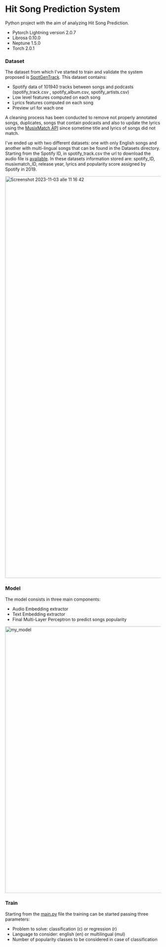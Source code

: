 # Hit Song Prediction System

Python project with the aim of analyzing Hit Song Prediction. 
* Pytorch Lightning version 2.0.7
* Librosa 0.10.0
* Neptune 1.5.0
* Torch 2.0.1

### Dataset
The dataset from which I've started to train and validate the system proposed is [SpotGenTrack](https://data.mendeley.com/datasets/4m2x4zngny).
This dataset contains: 
* Spotify data of 101940 tracks between songs and podcasts (spotify_track.csv , spotify_album.csv, spotify_artists.csv)
* Low level features computed on each song
* Lyrics features computed on each song
* Preview url for wach one

A cleaning process has been conducted to remove not properly annotated songs, duplicates, songs that contain podcasts and also to update the lyrics using the [MusixMatch API](https://developer.musixmatch.com) since sometime title and lyrics of songs did not match.

I've ended up with two different datasets: one with only English songs and another with multi-lingual songs that can be found in the Datasets directory. Starting from the Spotify ID, in spotify_track.csv the url to download the audio file is [available](Datasets). In these datasets information stored are: spotify_ID, musixmatch_ID, release year, lyrics and popularity score assigned by Spotify in 2019.

<img width="1296" alt="Screenshot 2023-11-03 alle 11 16 42" src="https://github.com/ElisaCastelli/HitSongPrediction/assets/61751277/a20cf51b-7097-4d1a-8ecc-fc052ee30113">

### Model

The model consists in three main components:
* Audio Embedding extractor
* Text Embedding extractor
* Final Multi-Layer Perceptron to predict songs popularity

<img width="860" alt="my_model" src="https://github.com/ElisaCastelli/HitSongPrediction/assets/61751277/6c580c05-53c3-4dca-9c05-f5811b0a387b">


### Train
Starting from the [main.py](main.py) file the training can be started passing three parameters:
* Problem to solve: classification (c) or regression (r)
* Language to consider: english (en) or multilingual (mul)
* Number of popularity classes to be considered in case of classification
